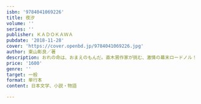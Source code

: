 ```yaml
---
isbn: '9784041069226'
title: 夜汐
volume: ''
series: ''
publisher: ＫＡＤＯＫＡＷＡ
pubdate: '2018-11-28'
cover: 'https://cover.openbd.jp/9784041069226.jpg'
author: 東山彰良／著
description: おれの命は、おまえのもんだ。直木賞作家が挑む、激情の幕末ロードノル！
price: '1600'
genre: ''
target: 一般
format: 単行本
content: 日本文学、小説・物語

---
```

